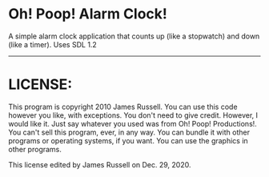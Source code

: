 # Oh! Poop! Alarm Clock!
A simple alarm clock application that counts up (like a stopwatch) and down (like a timer). Uses SDL 1.2

--------------------------------------------

# LICENSE:

This program is copyright 2010 James Russell.
You can use this code however you like, with exceptions. You don't need to give credit.
However, I would like it. Just say whatever you used was from Oh! Poop! Productions!.
You can't sell this program, ever, in any way. You can bundle it with 
other programs or operating systems, if you want. You can use the graphics 
in other programs.

This license edited by James Russell on Dec. 29, 2020.
